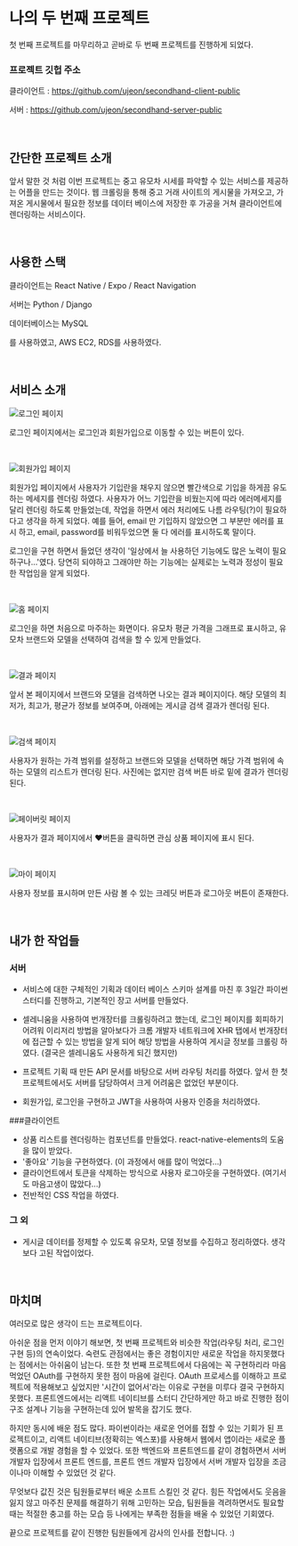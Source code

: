 # 나의 두 번째 프로젝트

첫 번째 프로젝트를 마무리하고 곧바로 두 번째 프로젝트를 진행하게 되었다.

### 프로젝트 깃헙 주소

클라이언트 : https://github.com/ujeon/secondhand-client-public

서버 : https://github.com/ujeon/secondhand-server-public

</br>

## 간단한 프로젝트 소개

앞서 말한 것 처럼 이번 프로젝트는 중고 유모차 시세를 파악할 수 있는 서비스를 제공하는 어플을 만드는 것이다. 웹 크롤링을 통해 중고 거래 사이트의 게시물을 가져오고, 가져온 게시물에서 필요한 정보를 데이터 베이스에 저장한 후 가공을 거쳐 클라이언트에 렌더링하는 서비스이다.

</br>

## 사용한 스택

클라이언트는 React Native / Expo / React Navigation

서버는 Python / Django

데이터베이스는 MySQL

를 사용하였고, AWS EC2, RDS를 사용하였다.

</br>

## 서비스 소개

![로그인 페이지](https://github.com/ujeon/TIL/blob/master/src/image/secondhand-screenshot/Screenshot_1571140050.png)

로그인 페이지에서는 로그인과 회원가입으로 이동할 수 있는 버튼이 있다.

</br>

![회원가입 페이지](https://github.com/ujeon/TIL/blob/master/src/image/secondhand-screenshot/Screenshot_1571140056.png)

회원가입 페이지에서 사용자가 기입란을 채우지 않으면 빨간색으로 기입을 하게끔 유도하는 메세지를 렌더링 하였다.  사용자가 어느 기입란을 비웠는지에 따라 에러메세지를 달리 렌더링 하도록 만들었는데, 작업을 하면서 에러 처리에도 나름 라우팅(?)이 필요하다고 생각을 하게 되었다.  예를 들어, email 만 기입하지 않았으면 그 부분만 에러를 표시 하고, email, password를 비워두었으면 둘 다 에러를 표시하도록 말이다. 

로그인을 구현 하면서 들었던 생각이 '일상에서 늘 사용하던 기능에도 많은 노력이 필요하구나...'였다. 당연히 되야하고 그래야만 하는 기능에는 실제로는 노력과 정성이 필요한 작업임을 알게 되었다.

</br>

![홈 페이지](https://github.com/ujeon/TIL/blob/master/src/image/secondhand-screenshot/Screenshot_1571140092.png)

로그인을 하면 처음으로 마주하는 화면이다. 유모차 평균 가격을 그래프로 표시하고, 유모차 브랜드와 모델을 선택하여 검색을 할 수 있게 만들었다.

</br>

![결과 페이지](https://github.com/ujeon/TIL/blob/master/src/image/secondhand-screenshot/Screenshot_1571140117.png)

앞서 본 페이지에서 브랜드와 모델을 검색하면 나오는 결과 페이지이다. 해당 모델의 최저가, 최고가, 평균가 정보를 보여주며, 아래에는 게시글 검색 결과가 렌더링 된다.

</br>

![검색 페이지](https://github.com/ujeon/TIL/blob/master/src/image/secondhand-screenshot/Screenshot_1571140130.png)

사용자가 원하는 가격 범위를 설정하고 브랜드와 모델을 선택하면 해당 가격 범위에 속하는 모델의 리스트가 렌더링 된다. 사진에는 없지만 검색 버튼 바로 밑에 결과가 렌더링 된다.

</br>

![페이버릿 페이지](https://github.com/ujeon/TIL/blob/master/src/image/secondhand-screenshot/Screenshot_1571140134.png)

사용자가 결과 페이지에서 ❤️버튼을 클릭하면 관심 상품 페이지에 표시 된다.

</br>

![마이 페이지](https://github.com/ujeon/TIL/blob/master/src/image/secondhand-screenshot/Screenshot_1571140138.png)

사용자 정보를 표시하며 만든 사람 볼 수 있는 크레딧 버튼과 로그아웃 버튼이 존재한다.

</br>

## 내가 한 작업들

### 서버

- 서비스에 대한 구체적인 기획과 데이터 베이스 스키마 설계를 마친 후 3일간 파이썬 스터디를 진행하고, 기본적인 장고 서버를 만들었다.

- 셀레니움을 사용하여 번개장터를 크롤링하려고 했는데, 로그인 페이지를 회피하기 어려워 이리저리 방법을 알아보다가 크롬 개발자 네트워크에 XHR 탭에서 번개장터에 접근할 수 있는 방법을 알게 되어 해당 방법을 사용하여 게시글 정보를 크롤링 하였다. (결국은 셀레니움도 사용하게 되긴 했지만)

- 프로젝트 기획 때 만든 API 문서를 바탕으로 서버 라우팅 처리를 하였다. 앞서 한 첫 프로젝트에서도 서버를 담당하여서 크게 어려움은 없었던 부분이다.
- 회원가입, 로그인을 구현하고 JWT을 사용하여 사용자 인증을 처리하였다.

###클라이언트

- 상품 리스트를 렌더링하는 컴포넌트를 만들었다. react-native-elements의 도움을 많이 받았다.
- '좋아요' 기능을 구현하였다. (이 과정에서 애를 많이 먹었다...)
- 클라이언트에서 토큰을 삭제하는 방식으로 사용자 로그아웃을 구현하였다. (여기서도 마음고생이 많았다...)
- 전반적인 CSS 작업을 하였다.

### 그 외

- 게시글 데이터를 정제할 수 있도록 유모차, 모델 정보를 수집하고 정리하였다. 생각보다 고된 작업이었다.

</br>

## 마치며

여러모로 많은 생각이 드는 프로젝트이다.

아쉬운 점을 먼저 이야기 해보면, 첫 번째 프로젝트와 비슷한 작업(라우팅 처리, 로그인 구현 등)의 연속이었다. 숙련도 관점에서는 좋은 경험이지만 새로운 작업을 하지못했다는 점에서는 아쉬움이 남는다. 또한 첫 번째 프로젝트에서 다음에는 꼭 구현하리라 마음먹었던 OAuth를 구현하지 못한 점이 마음에 걸린다. OAuth 프로세스를 이해하고 프로젝트에 적용해보고 싶었지만 '시간이 없어서'라는 이유로 구현을 미루다 결국 구현하지 못했다. 프론트엔드에서는 리액트 네이티브를 스터디 간단하게만 하고 바로 진행한 점이 구조 설계나 기능을 구현하는데 있어 발목을 잡기도 했다.

하지만 동시에 배운 점도 많다. 파이썬이라는 새로운 언어를 접할 수 있는 기회가 된 프로젝트이고, 리액트 네이티브(정확히는 엑스포)를 사용해서 웹에서 앱이라는 새로운 플랫폼으로 개발 경험을 할 수 있었다. 또한 백엔드와 프론트엔드를 같이 경험하면서 서버 개발자 입장에서 프론트 엔드를, 프론트 엔드 개발자 입장에서 서버 개발자 입장을 조금이나마 이해할 수 있었던 것 같다. 

무엇보다 값진 것은 팀원들로부터 배운 소프트 스킬인 것 같다. 힘든 작업에서도 웃음을 잃지 않고 마주친 문제를 해결하기 위해 고민하는 모습, 팀원들을 격려하면서도 필요할 때는 적절한 충고를 하는 모습 등 나에게는 부족한 점들을 배울 수 있었던 기회였다.



끝으로 프로젝트를 같이 진행한 팀원들에게 감사의 인사를 전합니다. :)

